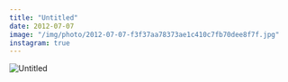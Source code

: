 ```yaml
---
title: "Untitled"
date: 2012-07-07
image: "/img/photo/2012-07-07-f3f37aa78373ae1c410c7fb70dee8f7f.jpg"
instagram: true
---
```


![Untitled](/img/photo/2012-07-07-f3f37aa78373ae1c410c7fb70dee8f7f.jpg)
